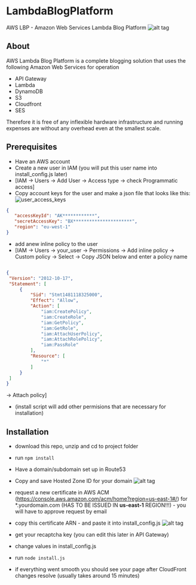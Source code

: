 # LambdaBlogPlatform
AWS LBP - Amazon Web Services Lambda Blog Platform
 ![alt tag](https://s3-us-west-2.amazonaws.com/s-media.si/static/img/LBP_perspective_UI.jpg)
## About
AWS Lambda Blog Platform is a complete blogging solution that uses the following Amazon Web Services for operation
 * API Gateway
 * Lambda
 * DynamoDB
 * S3
 * Cloudfront
 * SES
 
Therefore it is free of any inflexible hardware infrastructure and running expenses are without any overhead even at the smallest scale.

## Prerequisites
* Have an AWS account
* Create a new user in IAM (you will put this user name into install_config.js later)
 * [IAM -> Users -> Add User -> Access type -> check Programmatic access]
* Copy account keys for the user and make a json file that looks like this: 
 ![user_access_keys](https://s3-us-west-2.amazonaws.com/s-media.si/static/img/user_access_keys.png)

 ```json
 {
    "accessKeyId": "AK************", 
    "secretAccessKey": "BX**********************", 
    "region": "eu-west-1"
}
```
 * add anew inline policy to the user 
  * [IAM -> Users -> your_user -> Permissions -> Add inline policy -> Custom policy -> Select -> Copy JSON below and enter a policy name
  
   ```json

{
    "Version": "2012-10-17",
    "Statement": [
        {
            "Sid": "Stmt1481118325000",
            "Effect": "Allow",
            "Action": [
                "iam:CreatePolicy",
                "iam:CreateRole",
                "iam:GetPolicy",
                "iam:GetRole",
                "iam:AttachUserPolicy",
                "iam:AttachRolePolicy",
                "iam:PassRole"
            ],
            "Resource": [
                "*"
            ]
        }
    ]
}
```

 -> Attach policy]

 * (install script will add other permisions that are necessary for installation)
  
## Installation

 * download this repo, unzip and cd to project folder
 * run ```npm install```
 * Have a domain/subdomain set up in Route53 
 * Copy and save Hosted Zone ID for your domain
 ![alt tag](https://s3-us-west-2.amazonaws.com/s-media.si/static/img/hosted_zone.png)

 * request a new certificate in AWS ACM (https://console.aws.amazon.com/acm/home?region=us-east-1#/) for *.yourdomain.com (HAS TO BE ISSUED IN __us-east-1__ REGION!!!) - you will have to approve request by email
 * copy this certificate ARN - and paste it into install_config.js
 ![alt tag](https://s3-us-west-2.amazonaws.com/s-media.si/static/img/cert_arn.png)
 * get your recaptcha key (you can edit this later in API Gateway)
 * change values in install_config.js 
 * run ```node install.js```
 * if everything went smooth you should see your page after CloudFront changes resolve (usually takes around 15 minutes)
